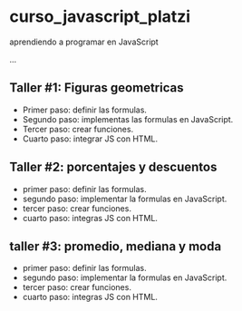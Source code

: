 # curso_javascript_platzi
aprendiendo a programar en JavaScript 

...

## Taller #1: Figuras geometricas

- Primer paso: definir las formulas.
- Segundo paso: implementas las formulas en JavaScript.
- Tercer paso: crear funciones.
- Cuarto paso: integrar JS con HTML.

## Taller #2: porcentajes y descuentos

- primer paso: definir las formulas.
- segundo paso: implementar la formulas en JavaScript.
- tercer paso: crear funciones.
- cuarto paso: integras JS con HTML.

## taller #3: promedio, mediana y moda

- primer paso: definir las formulas.
- segundo paso: implementar la formulas en JavaScript.
- tercer paso: crear funciones.
- cuarto paso: integras JS con HTML.